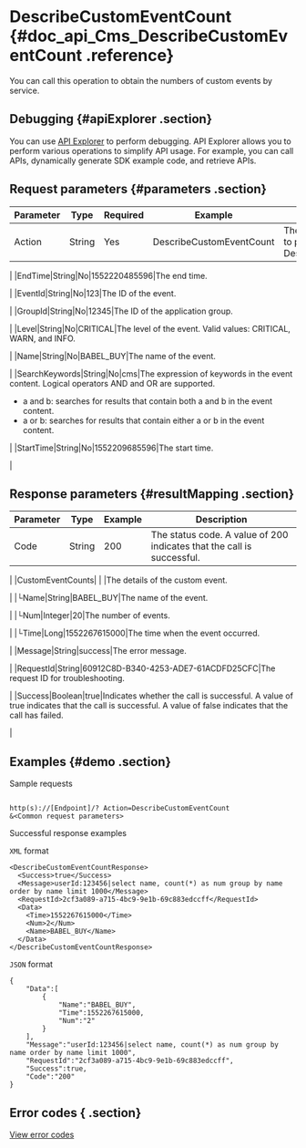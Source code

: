 # DescribeCustomEventCount {#doc_api_Cms_DescribeCustomEventCount .reference}

You can call this operation to obtain the numbers of custom events by service.

## Debugging {#apiExplorer .section}

You can use [API Explorer](https://api.aliyun.com/#product=Cms&api=DescribeCustomEventCount) to perform debugging. API Explorer allows you to perform various operations to simplify API usage. For example, you can call APIs, dynamically generate SDK example code, and retrieve APIs.

## Request parameters {#parameters .section}

|Parameter|Type|Required|Example|Description|
|---------|----|--------|-------|-----------|
|Action|String|Yes|DescribeCustomEventCount|The operation that you want to perform. Set the value to DescribeCustomEventCount.

 |
|EndTime|String|No|1552220485596|The end time.

 |
|EventId|String|No|123|The ID of the event.

 |
|GroupId|String|No|12345|The ID of the application group.

 |
|Level|String|No|CRITICAL|The level of the event. Valid values: CRITICAL, WARN, and INFO.

 |
|Name|String|No|BABEL\_BUY|The name of the event.

 |
|SearchKeywords|String|No|cms|The expression of keywords in the event content. Logical operators AND and OR are supported.

 -   a and b: searches for results that contain both a and b in the event content.
-   a or b: searches for results that contain either a or b in the event content.

 |
|StartTime|String|No|1552209685596|The start time.

 |

## Response parameters {#resultMapping .section}

|Parameter|Type|Example|Description|
|---------|----|-------|-----------|
|Code|String|200|The status code. A value of 200 indicates that the call is successful.

 |
|CustomEventCounts| | |The details of the custom event.

 |
|└Name|String|BABEL\_BUY|The name of the event.

 |
|└Num|Integer|20|The number of events.

 |
|└Time|Long|1552267615000|The time when the event occurred.

 |
|Message|String|success|The error message.

 |
|RequestId|String|60912C8D-B340-4253-ADE7-61ACDFD25CFC|The request ID for troubleshooting.

 |
|Success|Boolean|true|Indicates whether the call is successful. A value of true indicates that the call is successful. A value of false indicates that the call has failed.

 |

## Examples {#demo .section}

Sample requests

``` {#request_demo}

http(s)://[Endpoint]/? Action=DescribeCustomEventCount
&<Common request parameters>

```

Successful response examples

`XML` format

``` {#xml_return_success_demo}
<DescribeCustomEventCountResponse>
  <Success>true</Success>
  <Message>userId:123456|select name, count(*) as num group by name order by name limit 1000</Message>
  <RequestId>2cf3a089-a715-4bc9-9e1b-69c883edccff</RequestId>
  <Data>
    <Time>1552267615000</Time>
    <Num>2</Num>
    <Name>BABEL_BUY</Name>
  </Data>
</DescribeCustomEventCountResponse>

```

`JSON` format

``` {#json_return_success_demo}
{
	"Data":[
		{
			"Name":"BABEL_BUY",
			"Time":1552267615000,
			"Num":"2"
		}
	],
	"Message":"userId:123456|select name, count(*) as num group by name order by name limit 1000",
	"RequestId":"2cf3a089-a715-4bc9-9e1b-69c883edccff",
	"Success":true,
	"Code":"200"
}
```

## Error codes { .section}

[View error codes](https://error-center.aliyun.com/status/product/Cms)


